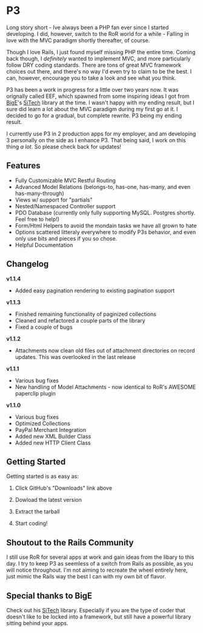 # P3
Long story short - Ive always been a PHP fan ever since I started developing.  I did, however, switch to the RoR world for a while - Falling in love with the MVC paradigm shortly thereafter, of course.

Though I love Rails, I just found myself missing PHP the entire time.  Coming back though, I *definitely* wanted to implement MVC, and more particularly follow DRY coding standards.  There are tons of great MVC framework choices out there, and there's no way I'd even try to claim to be the best.  I can, however, encourage you to take a look and see what you think. 

P3 has been a work in progress for a little over two years now.  It was orignally called EEF, which spawned from some inspiring ideas I got from [BigE](https://github.com/BigE)'s [SiTech](https://github.com/BigE/SiTech) library at the time.  I wasn't happy with my ending result, but I sure did learn a lot about the MVC paradigm during my first go at it.  I decided to go for a gradual, but complete rewrite.  P3 being my ending result.

I currently use P3 in 2 production apps for my employer, and am developing 3 personally on the side as I enhance P3.  That being said, I work on this thing *a lot*.  So please check back for updates!

Features
--------
* Fully Customizable MVC Restful Routing
* Advanced Model Relations  (belongs-to, has-one, has-many, and even has-many-through)
* Views w/ support for "partials"
* Nested/Namespaced Controller support
* PDO Database  (currently only fully supporting MySQL. Postgres shortly.  Feel free to help!)
* Form/Html Helpers to avoid the mondain tasks we have all grown to hate
* Options scattered litteraly everywhere to modify P3s behavior, and even only use bits and pieces if you so chose.
* Helpful Documentation 

Changelog
--------
<b>v1.1.4</b>

* Added easy pagination rendering to existing pagination support

<b>v1.1.3</b>

* Finished remaining functionality of paginized collections
* Cleaned and refactored a couple parts of the library
* Fixed a couple of bugs

<b>v1.1.2</b>

* Attachments now clean old files out of attachment directories on record updates.  This was overlooked in the last release

<b>v1.1.1</b>

* Various bug fixes
* New handling of Model Attachments - now identical to RoR's AWESOME paperclip plugin

<b>v1.1.0</b>

* Various bug fixes
* Optimized Collections
* PayPal Merchant Integration
* Added new XML Builder Class
* Added new HTTP Client Class

## Getting Started
Getting started is as easy as:

1) Click GitHub's "Downloads" link above

2) Dowload the latest version

3) Extract the tarball

4) Start coding!

## Shoutout to the Rails Community
I still use RoR for several apps at work and gain ideas from the libary to this day.  I try to keep P3 as seemless of a switch from Rails as possible, as you will notice throughout.  I'm not aiming to recreate the wheel entirely here, just mimic the Rails way the best I can with my own bit of flavor.


## Special thanks to BigE
Check out his [SiTech](https://github.com/BigE/SiTech) library.  Especially if you are the type of coder that doesn't like to be locked into a framework, but still have a powerful library sitting behind your apps.
